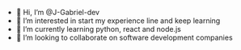 - 👋 Hi, I’m @J-Gabriel-dev
- 👀 I’m interested in start my experience line and keep learning
- 🌱 I’m currently learning python, react and node.js
- 💞️ I’m looking to collaborate on software development companies

<!---
J-Gabriel-dev/J-Gabriel-dev is a ✨ special ✨ repository because its `README.md` (this file) appears on your GitHub profile.
You can click the Preview link to take a look at your changes.
--->
